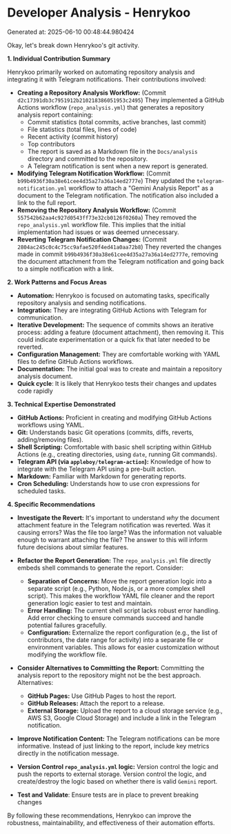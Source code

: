 # Developer Analysis - Henrykoo
Generated at: 2025-06-10 00:48:44.980424

Okay, let's break down Henrykoo's git activity.

**1. Individual Contribution Summary**

Henrykoo primarily worked on automating repository analysis and integrating it with Telegram notifications.  Their contributions involved:

*   **Creating a Repository Analysis Workflow:** (Commit `d2c17391db3c7951912b210218386051953c2495`) They implemented a GitHub Actions workflow (`repo_analysis.yml`) that generates a repository analysis report containing:
    *   Commit statistics (total commits, active branches, last commit)
    *   File statistics (total files, lines of code)
    *   Recent activity (commit history)
    *   Top contributors
    *   The report is saved as a Markdown file in the `Docs/analysis` directory and committed to the repository.
    *   A Telegram notification is sent when a new report is generated.
*   **Modifying Telegram Notification Workflow:** (Commit `b99b4936f30a38e61cee4d35a27a36a14ed2777e`)  They updated the `telegram-notification.yml` workflow to attach a "Gemini Analysis Report" as a document to the Telegram notification. The notification also included a link to the full report.
*   **Removing the Repository Analysis Workflow:** (Commit `557542b62aa4c927d0543ff73e32cb0126f0260a`)  They removed the `repo_analysis.yml` workflow file. This implies that the initial implementation had issues or was deemed unnecessary.
*   **Reverting Telegram Notification Changes:** (Commit `2804ac245c0c4c75cc9afae520f4ed41a0aa72b8`) They reverted the changes made in commit `b99b4936f30a38e61cee4d35a27a36a14ed2777e`, removing the document attachment from the Telegram notification and going back to a simple notification with a link.

**2. Work Patterns and Focus Areas**

*   **Automation:** Henrykoo is focused on automating tasks, specifically repository analysis and sending notifications.
*   **Integration:** They are integrating GitHub Actions with Telegram for communication.
*   **Iterative Development:** The sequence of commits shows an iterative process: adding a feature (document attachment), then removing it. This could indicate experimentation or a quick fix that later needed to be reverted.
*   **Configuration Management:** They are comfortable working with YAML files to define GitHub Actions workflows.
*   **Documentation:**  The initial goal was to create and maintain a repository analysis document.
*   **Quick cycle**: It is likely that Henrykoo tests their changes and updates code rapidly

**3. Technical Expertise Demonstrated**

*   **GitHub Actions:** Proficient in creating and modifying GitHub Actions workflows using YAML.
*   **Git:**  Understands basic Git operations (commits, diffs, reverts, adding/removing files).
*   **Shell Scripting:** Comfortable with basic shell scripting within GitHub Actions (e.g., creating directories, using `date`, running Git commands).
*   **Telegram API (via `appleboy/telegram-action`):**  Knowledge of how to integrate with the Telegram API using a pre-built action.
*   **Markdown:** Familiar with Markdown for generating reports.
*   **Cron Scheduling:** Understands how to use cron expressions for scheduled tasks.

**4. Specific Recommendations**

*   **Investigate the Revert:**  It's important to understand *why* the document attachment feature in the Telegram notification was reverted.  Was it causing errors? Was the file too large? Was the information not valuable enough to warrant attaching the file?  The answer to this will inform future decisions about similar features.

*   **Refactor the Report Generation:** The `repo_analysis.yml` file directly embeds shell commands to generate the report. Consider:
    *   **Separation of Concerns:** Move the report generation logic into a separate script (e.g., Python, Node.js, or a more complex shell script). This makes the workflow YAML file cleaner and the report generation logic easier to test and maintain.
    *   **Error Handling:**  The current shell script lacks robust error handling.  Add error checking to ensure commands succeed and handle potential failures gracefully.
    *   **Configuration:**  Externalize the report configuration (e.g., the list of contributors, the date range for activity) into a separate file or environment variables. This allows for easier customization without modifying the workflow file.

*   **Consider Alternatives to Committing the Report:** Committing the analysis report to the repository might not be the best approach.  Alternatives:
    *   **GitHub Pages:**  Use GitHub Pages to host the report.
    *   **GitHub Releases:** Attach the report to a release.
    *   **External Storage:**  Upload the report to a cloud storage service (e.g., AWS S3, Google Cloud Storage) and include a link in the Telegram notification.

*   **Improve Notification Content:**  The Telegram notifications can be more informative. Instead of just linking to the report, include key metrics directly in the notification message.

*   **Version Control `repo_analysis.yml` logic:** Version control the logic and push the reports to external storage. Version control the logic, and create/destroy the logic based on whether there is valid `Gemini` report.

*   **Test and Validate**: Ensure tests are in place to prevent breaking changes

By following these recommendations, Henrykoo can improve the robustness, maintainability, and effectiveness of their automation efforts.
